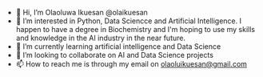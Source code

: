 - 👋 Hi, I’m Olaoluwa Ikuesan @olaikuesan
- 👀 I’m interested in Python, Data Sciencce and Artificial Intelligence. I happen to have a degree in Biochemistry and I'm hoping to use my skills and knowledge in the AI industry in the near future.
- 🌱 I’m currently learning artificial intelligence and Data Science
- 💞️ I’m looking to collaborate on AI and Data Science projects
- 📫 How to reach me is through my email on olaoluikuesan@gmail.com

<!---
olaikuesan/olaikuesan is a ✨ special ✨ repository because its `README.md` (this file) appears on your GitHub profile.
You can click the Preview link to take a look at your changes.
--->

